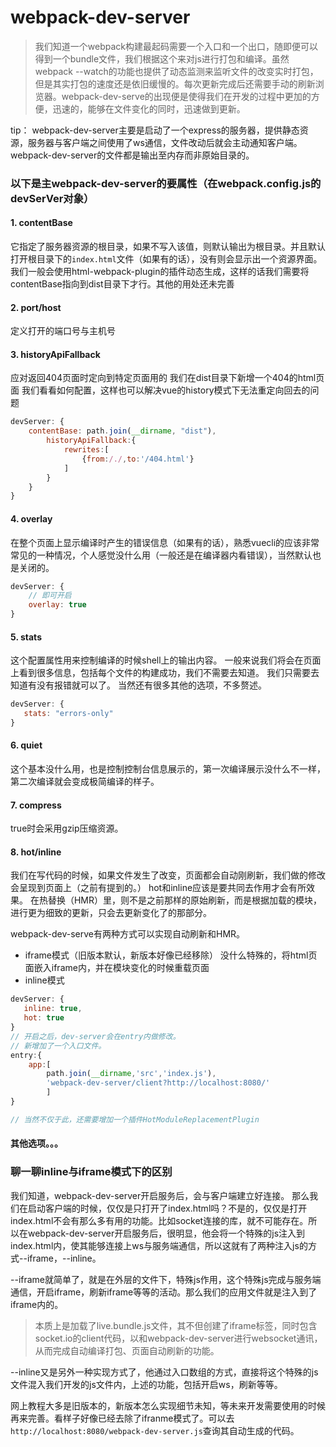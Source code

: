 # webpack-dev-server

> 我们知道一个webpack构建最起码需要一个入口和一个出口，随即便可以得到一个bundle文件，我们根据这个来对js进行打包和编译。虽然webpack --watch的功能也提供了动态监测来监听文件的改变实时打包，但是其实打包的速度还是依旧缓慢的。每次更新完成后还需要手动的刷新浏览器。webpack-dev-serve的出现便是使得我们在开发的过程中更加的方便，迅速的，能够在文件变化的同时，迅速做到更新。

tip： webpack-dev-server主要是启动了一个express的服务器，提供静态资源，服务器与客户端之间使用了ws通信，文件改动后就会主动通知客户端。webpack-dev-server的文件都是输出至内存而非原始目录的。

### 以下是主webpack-dev-server的要属性（在webpack.config.js的devSerVer对象）

#### 1.  contentBase
它指定了服务器资源的根目录，如果不写入该值，则默认输出为根目录。并且默认打开根目录下的`index.html`文件（如果有的话），没有则会显示出一个资源界面。
我们一般会使用html-webpack-plugin的插件动态生成，这样的话我们需要将contentBase指向到dist目录下才行。其他的用处还未完善

#### 2. port/host
定义打开的端口号与主机号

#### 3. historyApiFallback
应对返回404页面时定向到特定页面用的
我们在dist目录下新增一个404的html页面
我们看看如何配置，这样也可以解决vue的history模式下无法重定向回去的问题
```js
devServer: {
    contentBase: path.join(__dirname, "dist"),
        historyApiFallback:{
            rewrites:[
                {from:/./,to:'/404.html'}
            ]
        }
    }
}
```
#### 4. overlay
在整个页面上显示编译时产生的错误信息（如果有的话），熟悉vuecli的应该非常常见的一种情况，个人感觉没什么用（一般还是在编译器内看错误），当然默认也是关闭的。
```js
devServer: {
    // 即可开启
    overlay: true
}
```

#### 5. stats
这个配置属性用来控制编译的时候shell上的输出内容。
一般来说我们将会在页面上看到很多信息，包括每个文件的构建成功，我们不需要去知道。
我们只需要去知道有没有报错就可以了。
当然还有很多其他的选项，不多赘述。

```js
devServer: {
   stats: "errors-only"
}
```
#### 6. quiet
这个基本没什么用，也是控制控制台信息展示的，第一次编译展示没什么不一样，第二次编译就会变成极简编译的样子。

#### 7. compress
true时会采用gzip压缩资源。

#### 8. hot/inline
我们在写代码的时候，如果文件发生了改变，页面都会自动刚刷新，我们做的修改会呈现到页面上（之前有提到的。）
hot和inline应该是要共同去作用才会有所效果。
在热替换（HMR）里，则不是之前那样的原始刷新，而是根据加载的模块，进行更为细致的更新，只会去更新变化了的那部分。

webpack-dev-serve有两种方式可以实现自动刷新和HMR。

- iframe模式（旧版本默认，新版本好像已经移除）
没什么特殊的，将html页面嵌入iframe内，并在模块变化的时候重载页面
- inline模式
```js
devServer: {
   inline: true,
   hot: true
}
// 开启之后，dev-server会在entry内做修改。
// 新增加了一个入口文件。
entry:{
    app:[
        path.join(__dirname,'src','index.js'),
        'webpack-dev-server/client?http://localhost:8080/'
        ]
}

// 当然不仅于此，还需要增加一个插件HotModuleReplacementPlugin
```

#### 其他选项。。。

### 聊一聊inline与iframe模式下的区别
我们知道，webpack-dev-server开启服务后，会与客户端建立好连接。
那么我们在启动客户端的时候，仅仅是只打开了index.html吗？不是的，仅仅是打开index.html不会有那么多有用的功能。比如socket连接的库，就不可能存在。所以在webpack-dev-server开启服务后，很明显，他会将一个特殊的js注入到index.html内，使其能够连接上ws与服务端通信，所以这就有了两种注入js的方式--iframe，--inline。

--iframe就简单了，就是在外层的文件下，特殊js作用，这个特殊js完成与服务端通信，开启iframe，刷新iframe等等的活动。那么我们的应用文件就是注入到了iframe内的。

>本质上是加载了live.bundle.js文件，其不但创建了iframe标签，同时包含socket.io的client代码，以和webpack-dev-server进行websocket通讯，从而完成自动编译打包、页面自动刷新的功能。


--inline又是另外一种实现方式了，他通过入口数组的方式，直接将这个特殊的js文件混入我们开发的js文件内，上述的功能，包括开启ws，刷新等等。

网上教程大多是旧版本的，新版本怎么实现细节未知，等未来开发需要使用的时候再来完善。看样子好像已经去除了ifranme模式了。可以去`http://localhost:8080/webpack-dev-server.js`查询其自动生成的代码。




